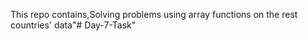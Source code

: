 This repo contains,Solving problems using array functions on the rest countries' data"# Day-7-Task" 
